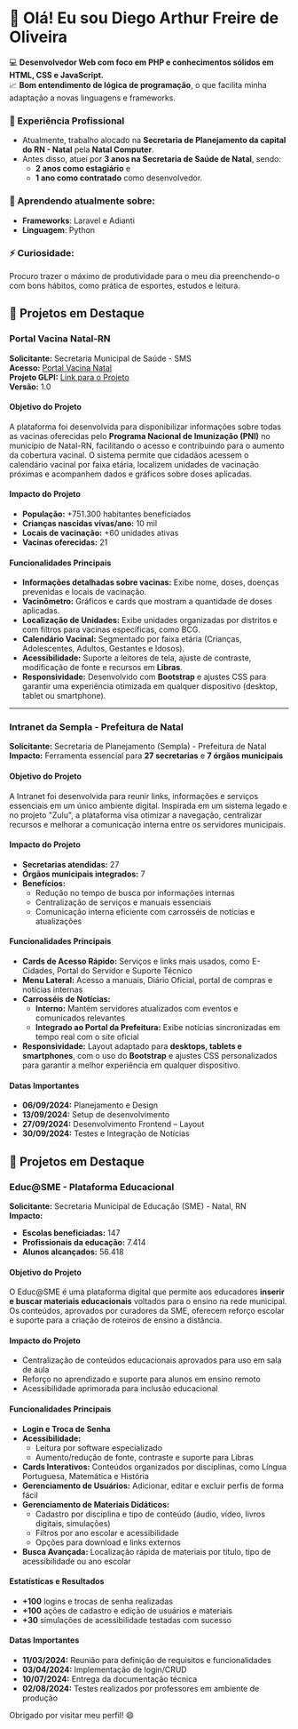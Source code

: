 # 👋 Olá! Eu sou Diego Arthur Freire de Oliveira

💻 **Desenvolvedor Web com foco em PHP e conhecimentos sólidos em HTML, CSS e JavaScript.**  
📈 **Bom entendimento de lógica de programação**, o que facilita minha adaptação a novas linguagens e frameworks.  

### 🏢 Experiência Profissional  
- Atualmente, trabalho alocado na **Secretaria de Planejamento da capital do RN - Natal** pela **Natal Computer**.  
- Antes disso, atuei por **3 anos na Secretaria de Saúde de Natal**, sendo:
  - **2 anos como estagiário** e  
  - **1 ano como contratado** como desenvolvedor.  

### 🌱 Aprendendo atualmente sobre: 
- **Frameworks**: Laravel e Adianti  
- **Linguagem**: Python  

### ⚡ Curiosidade:
Procuro trazer o máximo de produtividade para o meu dia preenchendo-o com bons hábitos, como prática de esportes, estudos e leitura.  


## 🚀 Projetos em Destaque

### **Portal Vacina Natal-RN**  
**Solicitante:** Secretaria Municipal de Saúde - SMS  
**Acesso:** [Portal Vacina Natal](https://vacina.natal.rn.gov.br/)  
**Projeto GLPI:** [Link para o Projeto](https://suporteti.natal.rn.gov.br/front/project.form.php?id=28)  
**Versão:** 1.0  

#### **Objetivo do Projeto**  
A plataforma foi desenvolvida para disponibilizar informações sobre todas as vacinas oferecidas pelo **Programa Nacional de Imunização (PNI)** no município de Natal-RN, facilitando o acesso e contribuindo para o aumento da cobertura vacinal. O sistema permite que cidadãos acessem o calendário vacinal por faixa etária, localizem unidades de vacinação próximas e acompanhem dados e gráficos sobre doses aplicadas.

#### **Impacto do Projeto**  
- **População:** +751.300 habitantes beneficiados  
- **Crianças nascidas vivas/ano:** 10 mil  
- **Locais de vacinação:** +60 unidades ativas  
- **Vacinas oferecidas:** 21  

#### **Funcionalidades Principais**  
- **Informações detalhadas sobre vacinas:** Exibe nome, doses, doenças prevenidas e locais de vacinação.  
- **Vacinômetro:** Gráficos e cards que mostram a quantidade de doses aplicadas.  
- **Localização de Unidades:** Exibe unidades organizadas por distritos e com filtros para vacinas específicas, como BCG.  
- **Calendário Vacinal:** Segmentado por faixa etária (Crianças, Adolescentes, Adultos, Gestantes e Idosos).  
- **Acessibilidade:** Suporte a leitores de tela, ajuste de contraste, modificação de fonte e recursos em **Libras**.  
- **Responsividade:** Desenvolvido com **Bootstrap** e ajustes CSS para garantir uma experiência otimizada em qualquer dispositivo (desktop, tablet ou smartphone).

---


### **Intranet da Sempla - Prefeitura de Natal**  
**Solicitante:** Secretaria de Planejamento (Sempla) - Prefeitura de Natal  
**Impacto:** Ferramenta essencial para **27 secretarias** e **7 órgãos municipais**  

#### **Objetivo do Projeto**  
A Intranet foi desenvolvida para reunir links, informações e serviços essenciais em um único ambiente digital. Inspirada em um sistema legado e no projeto "Zulu", a plataforma visa otimizar a navegação, centralizar recursos e melhorar a comunicação interna entre os servidores municipais.  

#### **Impacto do Projeto**  
- **Secretarias atendidas:** 27  
- **Órgãos municipais integrados:** 7  
- **Benefícios:**  
  - Redução no tempo de busca por informações internas  
  - Centralização de serviços e manuais essenciais  
  - Comunicação interna eficiente com carrosséis de notícias e atualizações  

#### **Funcionalidades Principais**  
- **Cards de Acesso Rápido:** Serviços e links mais usados, como E-Cidades, Portal do Servidor e Suporte Técnico  
- **Menu Lateral:** Acesso a manuais, Diário Oficial, portal de compras e notícias internas  
- **Carrosséis de Notícias:**  
  - **Interno:** Mantém servidores atualizados com eventos e comunicados relevantes  
  - **Integrado ao Portal da Prefeitura:** Exibe notícias sincronizadas em tempo real com o site oficial  
- **Responsividade:** Layout adaptado para **desktops, tablets e smartphones**, com o uso do **Bootstrap** e ajustes CSS personalizados para garantir a melhor experiência em qualquer dispositivo.  

#### **Datas Importantes**  
- **06/09/2024:** Planejamento e Design  
- **13/09/2024:** Setup de desenvolvimento  
- **27/09/2024:** Desenvolvimento Frontend – Layout  
- **30/09/2024:** Testes e Integração de Notícias  
## 🚀 Projetos em Destaque

### **Educ@SME - Plataforma Educacional**  
**Solicitante:** Secretaria Municipal de Educação (SME) - Natal, RN  
**Impacto:**  
- **Escolas beneficiadas:** 147  
- **Profissionais da educação:** 7.414  
- **Alunos alcançados:** 56.418  

#### **Objetivo do Projeto**  
O Educ@SME é uma plataforma digital que permite aos educadores **inserir e buscar materiais educacionais** voltados para o ensino na rede municipal. Os conteúdos, aprovados por curadores da SME, oferecem reforço escolar e suporte para a criação de roteiros de ensino a distância.  

#### **Impacto do Projeto**  
- Centralização de conteúdos educacionais aprovados para uso em sala de aula  
- Reforço no aprendizado e suporte para alunos em ensino remoto  
- Acessibilidade aprimorada para inclusão educacional  

#### **Funcionalidades Principais**  
- **Login e Troca de Senha**  
- **Acessibilidade:**  
  - Leitura por software especializado  
  - Aumento/redução de fonte, contraste e suporte para Libras  
- **Cards Interativos:** Conteúdos organizados por disciplinas, como Língua Portuguesa, Matemática e História  
- **Gerenciamento de Usuários:** Adicionar, editar e excluir perfis de forma fácil  
- **Gerenciamento de Materiais Didáticos:**  
  - Cadastro por disciplina e tipo de conteúdo (áudio, vídeo, livros digitais, simulações)  
  - Filtros por ano escolar e acessibilidade  
  - Opções para download e links externos  
- **Busca Avançada:** Localização rápida de materiais por título, tipo de acessibilidade ou ano escolar  

#### **Estatísticas e Resultados**  
- **+100** logins e trocas de senha realizadas  
- **+100** ações de cadastro e edição de usuários e materiais  
- **+30** simulações de acessibilidade testadas com sucesso  

#### **Datas Importantes**  
- **11/03/2024:** Reunião para definição de requisitos e funcionalidades  
- **03/04/2024:** Implementação de login/CRUD  
- **10/07/2024:** Entrega da documentação técnica  
- **02/08/2024:** Testes realizados por professores em ambiente de produção  



Obrigado por visitar meu perfil! 😄
